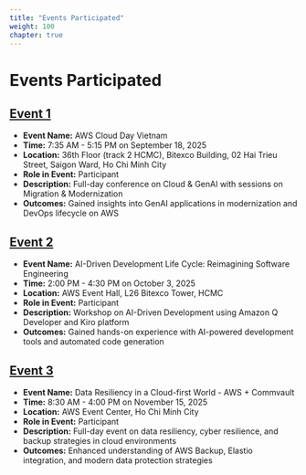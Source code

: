 ```yaml
---
title: "Events Participated"
weight: 100
chapter: true
---
```


# Events Participated

## [Event 1](event1/)
- **Event Name:** AWS Cloud Day Vietnam
- **Time:** 7:35 AM - 5:15 PM on September 18, 2025
- **Location:** 36th Floor (track 2 HCMC), Bitexco Building, 02 Hai Trieu Street, Saigon Ward, Ho Chi Minh City
- **Role in Event:** Participant
- **Description:** Full-day conference on Cloud & GenAI with sessions on Migration & Modernization
- **Outcomes:** Gained insights into GenAI applications in modernization and DevOps lifecycle on AWS

## [Event 2](event2/)
- **Event Name:** AI-Driven Development Life Cycle: Reimagining Software Engineering
- **Time:** 2:00 PM - 4:30 PM on October 3, 2025
- **Location:** AWS Event Hall, L26 Bitexco Tower, HCMC
- **Role in Event:** Participant
- **Description:** Workshop on AI-Driven Development using Amazon Q Developer and Kiro platform
- **Outcomes:** Gained hands-on experience with AI-powered development tools and automated code generation

## [Event 3](event3/)
- **Event Name:** Data Resiliency in a Cloud-first World - AWS + Commvault
- **Time:** 8:30 AM - 4:00 PM on November 15, 2025
- **Location:** AWS Event Center, Ho Chi Minh City
- **Role in Event:** Participant
- **Description:** Full-day event on data resiliency, cyber resilience, and backup strategies in cloud environments
- **Outcomes:** Enhanced understanding of AWS Backup, Elastio integration, and modern data protection strategies